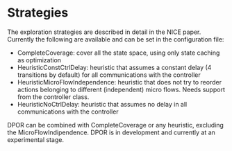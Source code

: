 # Strategies #

The exploration strategies are described in detail in the NICE paper. Currently the following are available and can be set in the configuration file:
  * CompleteCoverage: cover all the state space, using only state caching as optimization
  * HeuristicConstCtrlDelay: heuristic that assumes a constant delay (4 transitions by default) for all communications with the controller
  * HeuristicMicroFlowIndependence: heuristic that does not try to reorder actions belonging to different (independent) micro flows. Needs support from the controller class.
  * HeuristicNoCtrlDelay: heuristic that assumes no delay in all communications with the controller

DPOR can be combined with CompleteCoverage or any heuristic, excluding the MicroFlowIndipendence. DPOR is in development and currently at an experimental stage.